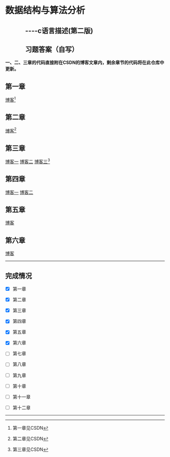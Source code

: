 # 数据结构与算法分析
## &emsp;&emsp;&emsp;----c语言描述(第二版)
## &emsp;&emsp;&emsp;习题答案（自写）

**一、二、三章的代码直接附在CSDN的博客文章内，剩余章节的代码将在此仓库中更新。**
## 第一章
[博客](https://blog.csdn.net/fuluoyide312/article/details/106541609)[^1]
## 第二章
[博客](https://blog.csdn.net/fuluoyide312/article/details/106541739)[^2]
## 第三章
[博客一](https://blog.csdn.net/fuluoyide312/article/details/107072747)
[博客二](https://blog.csdn.net/fuluoyide312/article/details/107073485)
[博客三](https://blog.csdn.net/fuluoyide312/article/details/107073901)[^3]
## 第四章
[博客一](https://blog.csdn.net/fuluoyide312/article/details/110231695)
[博客二](https://blog.csdn.net/fuluoyide312/article/details/110483707)
## 第五章
[博客](https://blog.csdn.net/fuluoyide312/article/details/111825000)

## 第六章
[博客](https://blog.csdn.net/fuluoyide312/article/details/118737877)





---------
## 完成情况
- [x] 第一章
- [x] 第二章
- [x] 第三章
- [x] 第四章
- [x] 第五章
- [x] 第六章
- [ ] 第七章
- [ ] 第八章
- [ ] 第九章
- [ ] 第十章
- [ ] 第十一章
- [ ] 第十二章



----------
[^1]:第一章见CSDN
[^2]:第二章见CSDN
[^3]:第三章见CSDN